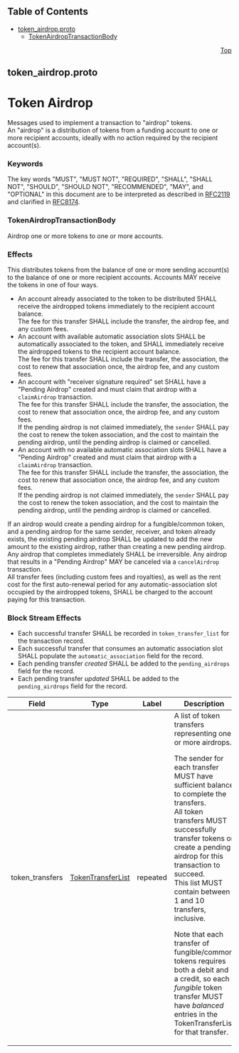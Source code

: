 ## Table of Contents

- [token_airdrop.proto](#token_airdrop-proto)
    - [TokenAirdropTransactionBody](#proto-TokenAirdropTransactionBody)
  



<a name="token_airdrop-proto"></a>
<p align="right"><a href="#top">Top</a></p>

## token_airdrop.proto
# Token Airdrop
Messages used to implement a transaction to "airdrop" tokens.<br/>
An "airdrop" is a distribution of tokens from a funding account
to one or more recipient accounts, ideally with no action required
by the recipient account(s).

### Keywords
The key words "MUST", "MUST NOT", "REQUIRED", "SHALL", "SHALL NOT",
"SHOULD", "SHOULD NOT", "RECOMMENDED", "MAY", and "OPTIONAL" in this
document are to be interpreted as described in
[RFC2119](https://www.ietf.org/rfc/rfc2119) and clarified in
[RFC8174](https://www.ietf.org/rfc/rfc8174).


<a name="proto-TokenAirdropTransactionBody"></a>

### TokenAirdropTransactionBody
Airdrop one or more tokens to one or more accounts.

### Effects
This distributes tokens from the balance of one or more sending account(s)
to the balance of one or more recipient accounts. Accounts MAY receive the
tokens in one of four ways.

 - An account already associated to the token to be distributed SHALL
   receive the airdropped tokens immediately to the recipient account
   balance.<br/>
   The fee for this transfer SHALL include the transfer, the airdrop fee,
   and any custom fees.
 - An account with available automatic association slots SHALL be
   automatically associated to the token, and SHALL immediately receive
   the airdropped tokens to the recipient account balance.<br/>
   The fee for this transfer SHALL include the transfer, the association,
   the cost to renew that association once, the airdrop fee, and
   any custom fees.
 - An account with "receiver signature required" set SHALL have a
   "Pending Airdrop" created and must claim that airdrop with a
   `claimAirdrop` transaction.<br/>
   The fee for this transfer SHALL include the transfer, the association,
   the cost to renew that association once, the airdrop fee, and
   any custom fees.<br/>
   If the pending airdrop is not claimed immediately, the `sender` SHALL
   pay the cost to renew the token association, and the cost to maintain
   the pending airdrop, until the pending airdrop is claimed or cancelled.
 - An account with no available automatic association slots SHALL have a
   "Pending Airdrop" created and must claim that airdrop with a
   `claimAirdrop` transaction.<br/>
   The fee for this transfer SHALL include the transfer, the association,
   the cost to renew that association once, the airdrop fee, and any custom
   fees.<br/>
   If the pending airdrop is not claimed immediately, the `sender` SHALL
   pay the cost to renew the token association, and the cost to maintain
   the pending airdrop, until the pending airdrop is claimed or cancelled.

If an airdrop would create a pending airdrop for a fungible/common token,
and a pending airdrop for the same sender, receiver, and token already
exists, the existing pending airdrop SHALL be updated to add the new
amount to the existing airdrop, rather than creating
a new pending airdrop.<br/>
Any airdrop that completes immediately SHALL be irreversible. Any airdrop
that results in a "Pending Airdrop" MAY be canceled via a `cancelAirdrop`
transaction.<br/>
All transfer fees (including custom fees and royalties), as well as the
rent cost for the first auto-renewal period for any automatic-association
slot occupied by the airdropped tokens, SHALL be charged to the account
paying for this transaction.<br/>

### Block Stream Effects
- Each successful transfer SHALL be recorded in `token_transfer_list`
  for the transaction record.
- Each successful transfer that consumes an automatic association slot
  SHALL populate the `automatic_association` field for the record.
- Each pending transfer _created_ SHALL be added to the
  `pending_airdrops` field for the record.
- Each pending transfer _updated_ SHALL be added to the
  `pending_airdrops` field for the record.


| Field | Type | Label | Description |
| ----- | ---- | ----- | ----------- |
| token_transfers | [TokenTransferList](#proto-TokenTransferList) | repeated | A list of token transfers representing one or more airdrops. <p> The sender for each transfer MUST have sufficient balance to complete the transfers.<br/> All token transfers MUST successfully transfer tokens or create a pending airdrop for this transaction to succeed.<br/> This list MUST contain between 1 and 10 transfers, inclusive. <p> Note that each transfer of fungible/common tokens requires both a debit and a credit, so each _fungible_ token transfer MUST have _balanced_ entries in the TokenTransferList for that transfer. |





 <!-- end messages -->

 <!-- end enums -->

 <!-- end HasExtensions -->

 <!-- end services -->




